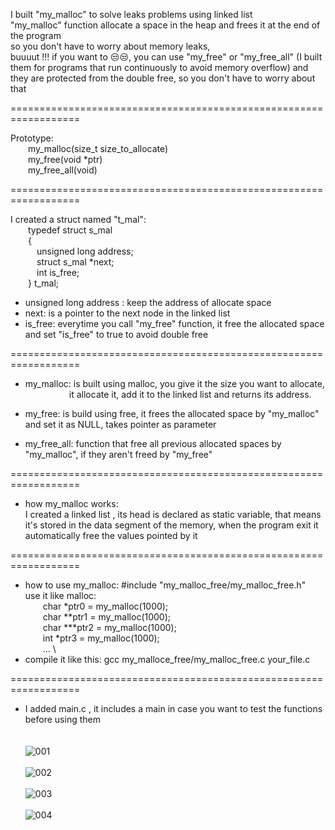 
I built "my_malloc" to solve leaks problems using linked list\
"my_malloc" function allocate a space in the heap and frees it at the end of the program\
so you don't have to worry about memory leaks,\
buuuut !!! if you want to 😒😒, you can use "my_free" or "my_free_all" (I built them for programs that run continuously to avoid memory overflow)
and they are protected from the double free, so you don't have to worry about that

==================================================================

Prototype: \
&emsp;&emsp;my_malloc(size_t size_to_allocate) \
&emsp;&emsp;my_free(void *ptr) \
&emsp;&emsp;my_free_all(void)

==================================================================

I created a struct named "t_mal": \
    &emsp;&emsp;typedef struct s_mal\
    &emsp;&emsp;{\
	    &emsp;&emsp;&emsp;unsigned long address;\
	    &emsp;&emsp;&emsp;struct s_mal *next;\
	    &emsp;&emsp;&emsp;int is_free;\
    &emsp;&emsp;} t_mal;

- unsigned long address : keep the address of allocate space
- next: is a pointer to the next node in the linked list
- is_free: everytime you call "my_free" function, it free the allocated space and set "is_free" to true to avoid double free

==================================================================

- my_malloc: is built using malloc, you give it the size you want to allocate, \
&emsp;&emsp;&emsp;&emsp;&emsp;it allocate it, add it to the linked list and returns its address.

- my_free:   is build using free, it frees the allocated space by "my_malloc" and set it as NULL, takes pointer as parameter

- my_free_all: function that free all previous allocated spaces by "my_malloc", if they aren't freed by "my_free"

==================================================================
- how my_malloc works: \
I created a linked list , its head is declared as static variable, that means it's stored in the data segment of the memory,
when the program exit it automatically free the values pointed by it

==================================================================
- how to use my_malloc: #include "my_malloc_free/my_malloc_free.h" \
use it like malloc: \
&emsp;&emsp;char *ptr0 = my_malloc(1000); \
&emsp;&emsp;char **ptr1 = my_malloc(1000); \
&emsp;&emsp;char ***ptr2 = my_malloc(1000); \
&emsp;&emsp;int *ptr3 = my_malloc(1000); \
&emsp;&emsp;... \
- compile it like this: gcc my_malloce_free/my_malloc_free.c your_file.c

==================================================================
- I added main.c , it includes a main in case you want to test the functions before using them \
\
\
![001](https://user-images.githubusercontent.com/71414472/212447316-2f09d29c-c43c-4607-964e-178c93f69fc6.png) \
\
![002](https://user-images.githubusercontent.com/71414472/212447477-0bac06ba-71a3-4894-9f8c-652302f84ce7.png) \
\
![003](https://user-images.githubusercontent.com/71414472/212447320-93845755-9044-4ed9-a00b-77b69d27da65.png) \
\
![004](https://user-images.githubusercontent.com/71414472/212447327-d8aed60f-f55c-4ebe-b54e-ec53aefdb312.png)

